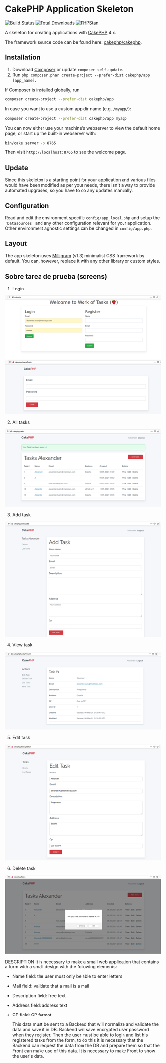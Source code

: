 # CakePHP Application Skeleton

[![Build Status](https://img.shields.io/github/workflow/status/cakephp/app/CakePHP%20App%20CI/master?style=flat-square)](https://github.com/cakephp/app/actions)
[![Total Downloads](https://img.shields.io/packagist/dt/cakephp/app.svg?style=flat-square)](https://packagist.org/packages/cakephp/app)
[![PHPStan](https://img.shields.io/badge/PHPStan-level%207-brightgreen.svg?style=flat-square)](https://github.com/phpstan/phpstan)

A skeleton for creating applications with [CakePHP](https://cakephp.org) 4.x.

The framework source code can be found here: [cakephp/cakephp](https://github.com/cakephp/cakephp).

## Installation

1. Download [Composer](https://getcomposer.org/doc/00-intro.md) or update `composer self-update`.
2. Run `php composer.phar create-project --prefer-dist cakephp/app [app_name]`.

If Composer is installed globally, run

```bash
composer create-project --prefer-dist cakephp/app
```

In case you want to use a custom app dir name (e.g. `/myapp/`):

```bash
composer create-project --prefer-dist cakephp/app myapp
```

You can now either use your machine's webserver to view the default home page, or start
up the built-in webserver with:

```bash
bin/cake server -p 8765
```

Then visit `http://localhost:8765` to see the welcome page.

## Update

Since this skeleton is a starting point for your application and various files
would have been modified as per your needs, there isn't a way to provide
automated upgrades, so you have to do any updates manually.

## Configuration

Read and edit the environment specific `config/app_local.php` and setup the
`'Datasources'` and any other configuration relevant for your application.
Other environment agnostic settings can be changed in `config/app.php`.

## Layout

The app skeleton uses [Milligram](https://milligram.io/) (v1.3) minimalist CSS
framework by default. You can, however, replace it with any other library or
custom styles.

## Sobre tarea de prueba (screens)

1. Login

![cake_Logo](https://github.com/makklays/cakephp/blob/main/webroot/img/cake_login.png)
![cake_Logo](https://github.com/makklays/cakephp/blob/main/webroot/img/cake_login2.png)

2. All tasks

![cake_Logo](https://github.com/makklays/cakephp/blob/main/webroot/img/cake_all.png)

3. Add task

![cake_Logo](https://github.com/makklays/cakephp/blob/main/webroot/img/cake_add.png)

4. View task

![cake_Logo](https://github.com/makklays/cakephp/blob/main/webroot/img/cake_view.png)

5. Edit task

![cake_Logo](https://github.com/makklays/cakephp/blob/main/webroot/img/cake_edit.png)

6. Delete task

![cake_Logo](https://github.com/makklays/cakephp/blob/main/webroot/img/cake_delete.png)

DESCRIPTION
It is necessary to make a small web application that contains a form with a small
design with the following elements:
- Name field: the user must only be able to enter letters
- Mail field: validate that a mail is a mail
- Description field: free text
- Address field: address text
- CP field: CP format

  This data must be sent to a Backend that will normalize and validate the data
  and save it in DB. Backend will save encrypted user password when they
  register.
  Then the user must be able to login and list his registered tasks from the form,
  to do this it is necessary that the Backend can request the data from the DB and
  prepare them so that the Front can make use of this data. It is necessary to
  make Front to show the user's data.

